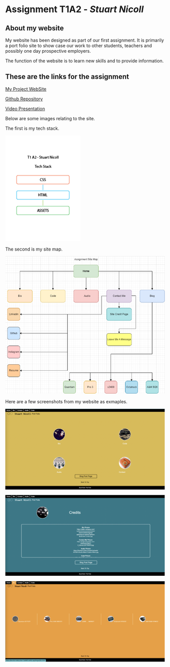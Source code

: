 # **Assignment T1A2** - *Stuart Nicoll*

## About my website

My website has been designed as part of our first assignment. It is primarily a port folio site to show case our work to other students, teachers and possibly one day prospective employers.

The function of the website is to learn new skills and to provide information.


## These are the links for the assignment

[My Project WebSite](https://fanciful-lebkuchen-7ad96f.netlify.app/index.html)

[Github Repository](https://github.com/stuartnicoll/assignment-t1a2)

[Video Presentation](https://youtu.be/ohQ0AL7-ztQ)

Below are some images relating to the site.

The first is my tech stack.

![My Tech Stack](./Assets/Tech%20Stack-01.png)

The second is my site map.

![My Site Map](./Assets/Port%20Folio-Diagram-Background.png)

Here are a few screenshots from my website as exmaples.

![Homepage](./Assets/Web%201.png)

![Credits](./Assets/Web%202.png)

![Blog Links](./Assets/Web%203.png) 

